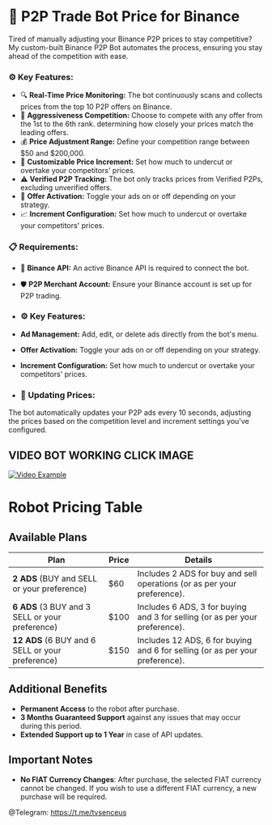 # 🤖 P2P Trade Bot Price for Binance

Tired of manually adjusting your Binance P2P prices to stay competitive? My custom-built Binance P2P Bot automates the process, ensuring you stay ahead of the competition with ease.

### ⚙️ **Key Features:**

- 🔍 **Real-Time Price Monitoring:** The bot continuously scans and collects prices from the top 10 P2P offers on Binance.
- 🎯 **Aggressiveness Competition:** Choose to compete with any offer from the 1st to the 6th rank. determining how closely your prices match the leading offers.
- 💰 **Price Adjustment Range:** Define your competition range between $50 and $200,000.
- 🔧 **Customizable Price Increment:** Set how much to undercut or overtake your competitors' prices.
- ⚠️ **Verified P2P Tracking:** The bot only tracks prices from Verified P2Ps, excluding unverified offers.
- 🔄 **Offer Activation:** Toggle your ads on or off depending on your strategy.
- 📈 **Increment Configuration:** Set how much to undercut or overtake your competitors' prices.

### 📋 **Requirements:**

- 🔑 **Binance API:** An active Binance API is required to connect the bot.
- 🛡️ **P2P Merchant Account:** Ensure your Binance account is set up for P2P trading.

- ### ⚙️ **Key Features:**

- **Ad Management:** Add, edit, or delete ads directly from the bot's menu.
- **Offer Activation:** Toggle your ads on or off depending on your strategy.
- **Increment Configuration:** Set how much to undercut or overtake your competitors' prices.

- ### 🔄 **Updating Prices:**

The bot automatically updates your P2P ads every 10 seconds, adjusting the prices based on the competition level and increment settings you've configured.


## **VIDEO BOT WORKING CLICK IMAGE**

[![Video Example](https://i.imgur.com/qizbV3I_d.webp?maxwidth=760&fidelity=grand)](https://www.youtube.com/watch?v=k9FuoyorWGQ)


# Robot Pricing Table

## Available Plans

| **Plan**                             | **Price** | **Details**                                                    |
|--------------------------------------|-----------|----------------------------------------------------------------|
| **2 ADS** (BUY and SELL or your preference) | $60       | Includes 2 ADS for buy and sell operations (or as per your preference). |
| **6 ADS** (3 BUY and 3 SELL or your preference) | $100      | Includes 6 ADS, 3 for buying and 3 for selling (or as per your preference). |
| **12 ADS** (6 BUY and 6 SELL or your preference) | $150      | Includes 12 ADS, 6 for buying and 6 for selling (or as per your preference). |

## Additional Benefits

- **Permanent Access** to the robot after purchase.
- **3 Months Guaranteed Support** against any issues that may occur during this period.
- **Extended Support up to 1 Year** in case of API updates.

## Important Notes

- **No FIAT Currency Changes**: After purchase, the selected FIAT currency cannot be changed. If you wish to use a different FIAT currency, a new purchase will be required.


@Telegram: https://t.me/tvsenceus
